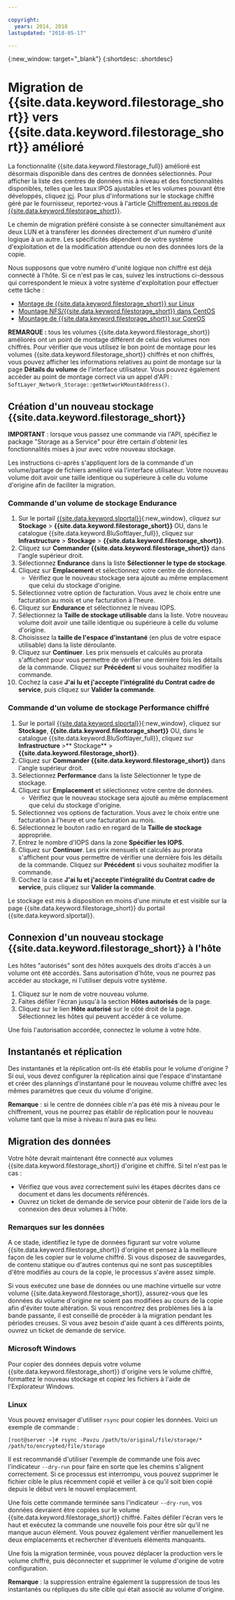 ```yaml
---

copyright:
  years: 2014, 2018
lastupdated: "2018-05-17"

---
```

{:new_window: target="_blank"}
{:shortdesc: .shortdesc}
 
# Migration de {{site.data.keyword.filestorage_short}} vers {{site.data.keyword.filestorage_short}} amélioré

La fonctionnalité {{site.data.keyword.filestorage_full}} amélioré est désormais disponible dans des centres de données sélectionnés. Pour afficher la liste des centres de données mis à niveau et des fonctionnalités disponibles, telles que les taux IPOS ajustables et les volumes pouvant être développés, cliquez [ici](new-ibm-block-and-file-storage-location-and-features.html). Pour plus d'informations sur le stockage chiffré géré par le fournisseur, reportez-vous à l'article [Chiffrement au repos de {{site.data.keyword.filestorage_short}}](block-file-storage-encryption-rest.html). 

Le chemin de migration préféré consiste à se connecter simultanément aux deux LUN et à transférer les données directement d'un numéro d'unité logique à un autre. Les spécificités dépendent de votre système d'exploitation et de la modification attendue ou non des données lors de la copie. 

Nous supposons que votre numéro d'unité logique non chiffré est déjà connecté à l'hôte. Si ce n'est pas le cas, suivez les instructions ci-dessous qui correspondent le mieux à votre système d'exploitation pour effectuer cette tâche :

- [Montage de {{site.data.keyword.filestorage_short}} sur Linux](accessing-file-storage-linux.html)
- [Mountage NFS/{{site.data.keyword.filestorage_short}} dans CentOS](mounting-nsf-file-storage.html)
- [Mountage de {{site.data.keyword.filestorage_short}} sur CoreOS](mounting-storage-coreos.html)

**REMARQUE :** tous les volumes {{site.data.keyword.filestorage_short}} améliorés ont un point de montage différent de celui des volumes non chiffrés. Pour vérifier que vous utilisez le bon point de montage pour les volumes {{site.data.keyword.filestorage_short}} chiffrés et non chiffrés, vous pouvez afficher les informations relatives au point de montage sur la page **Détails du volume** de l'interface utilisateur. Vous pouvez également accéder au point de montage correct via un appel d'API : `SoftLayer_Network_Storage::getNetworkMountAddress()`. 


## Création d'un nouveau stockage {{site.data.keyword.filestorage_short}}

**IMPORTANT** : lorsque vous passez une commande via l'API, spécifiez le package "Storage as a Service" pour être certain d'obtenir les fonctionnalités mises à jour avec votre nouveau stockage. 

Les instructions ci-après s'appliquent lors de la commande d'un volume/partage de fichiers amélioré via l'interface utilisateur. Votre nouveau volume doit avoir une taille identique ou supérieure à celle du volume d'origine afin de faciliter la migration.

### Commande d'un volume de stockage Endurance

1. Sur le portail [{{site.data.keyword.slportal}}](https://control.softlayer.com/){:new_window}, cliquez sur **Stockage** > **{{site.data.keyword.filestorage_short}}** OU, dans le catalogue {{site.data.keyword.BluSoftlayer_full}}, cliquez sur **Infrastructure** > **Stockage** > **{{site.data.keyword.filestorage_short}}**.
2. Cliquez sur **Commander {{site.data.keyword.filestorage_short}}** dans l'angle supérieur droit.  
3. Sélectionnez **Endurance** dans la liste **Sélectionner le type de stockage**.
4. Cliquez sur **Emplacement** et sélectionnez votre centre de données.
   - Vérifiez que le nouveau stockage sera ajouté au même emplacement que celui du stockage d'origine. 
5. Sélectionnez votre option de facturation. Vous avez le choix entre une facturation au mois et une facturation à l'heure. 
6. Cliquez sur **Endurance** et sélectionnez le niveau IOPS. 
6. Sélectionnez la **Taille de stockage utilisable** dans la liste. Votre nouveau volume doit avoir une taille identique ou supérieure à celle du volume d'origine. 
7. Choisissez la **taille de l'espace d'instantané** (en plus de votre espace utilisable) dans la liste déroulante.
8. Cliquez sur **Continuer**. Les prix mensuels et calculés au prorata s'affichent pour vous permettre de vérifier une dernière fois les détails de la commande. Cliquez sur **Précédent** si vous souhaitez modifier la commande.
9. Cochez la case **J'ai lu et j'accepte l'intégralité du Contrat cadre de service**, puis cliquez sur **Valider la commande**.
 
### Commande d'un volume de stockage Performance chiffré

1. Sur le portail [{{site.data.keyword.slportal}}](https://control.softlayer.com/){:new_window}, cliquez sur **Stockage**, **{{site.data.keyword.filestorage_short}}** OU, dans le catalogue {{site.data.keyword.BluSoftlayer_full}}, cliquez sur **Infrastructure** >** Stockage** > **{{site.data.keyword.filestorage_short}}**.
2. Cliquez sur **Commander {{site.data.keyword.filestorage_short}}** dans l'angle supérieur droit.  
3. Sélectionnez **Performance** dans la liste Sélectionner le type de stockage.
4. Cliquez sur **Emplacement** et sélectionnez votre centre de données.
    -  Vérifiez que le nouveau stockage sera ajouté au même emplacement que celui du stockage d'origine. 
5. Sélectionnez vos options de facturation. Vous avez le choix entre une facturation à l'heure et une facturation au mois. 
6. Sélectionnez le bouton radio en regard de la **Taille de stockage** appropriée.
6. Entrez le nombre d'IOPS dans la zone **Spécifier les IOPS**.
7. Cliquez sur **Continuer**. Les prix mensuels et calculés au prorata s'affichent pour vous permettre de vérifier une dernière fois les détails de la commande. Cliquez sur **Précédent** si vous souhaitez modifier la commande.
8. Cochez la case **J'ai lu et j'accepte l'intégralité du Contrat cadre de service**, puis cliquez sur **Valider la commande**.

Le stockage est mis à disposition en moins d'une minute et est visible sur la page {{site.data.keyword.filestorage_short}} du portail {{site.data.keyword.slportal}}.

 
## Connexion d'un nouveau stockage {{site.data.keyword.filestorage_short}} à l'hôte

Les hôtes "autorisés" sont des hôtes auxquels des droits d'accès à un volume ont été accordés. Sans autorisation d'hôte, vous ne pourrez pas accéder au stockage, ni l'utiliser depuis votre système.

1. Cliquez sur le nom de votre nouveau volume.
2. Faites défiler l'écran jusqu'à la section **Hôtes autorisés** de la page.
3. Cliquez sur le lien **Hôte autorisé** sur le côté droit de la page. Sélectionnez les hôtes qui peuvent accéder à ce volume.

Une fois l'autorisation accordée, connectez le volume à votre hôte.

 
## Instantanés et réplication

Des instantanés et la réplication ont-ils été établis pour le volume d'origine ? Si oui, vous devez configurer la réplication ainsi que l'espace d'instantané et créer des plannings d'instantané pour le nouveau volume chiffré avec les mêmes paramètres que ceux du volume d'origine. 

**Remarque** : si le centre de données cible n'a pas été mis à niveau pour le chiffrement, vous ne pourrez pas établir de réplication pour le nouveau volume tant que la mise à niveau n'aura pas eu lieu. 

 
## Migration des données

Votre hôte devrait maintenant être connecté aux volumes {{site.data.keyword.filestorage_short}} d'origine et chiffré. Si tel n'est pas le cas :

- Vérifiez que vous avez correctement suivi les étapes décrites dans ce document et dans les documents référencés.
- Ouvrez un ticket de demande de service pour obtenir de l'aide lors de la connexion des deux volumes à l'hôte.

### Remarques sur les données

A ce stade, identifiez le type de données figurant sur votre volume {{site.data.keyword.filestorage_short}} d'origine et pensez à la meilleure façon de les copier sur le volume chiffré. Si vous disposez de sauvegardes, de contenu statique ou d'autres contenus qui ne sont pas susceptibles d'être modifiés au cours de la copie, le processus s'avère assez simple.

Si vous exécutez une base de données ou une machine virtuelle sur votre volume {{site.data.keyword.filestorage_short}}, assurez-vous que les données du volume d'origine ne soient pas modifiées au cours de la copie afin d'éviter toute altération. Si vous rencontrez des problèmes liés à la bande passante, il est conseillé de procéder à la migration pendant les périodes creuses. Si vous avez besoin d'aide quant à ces différents points, ouvrez un ticket de demande de service.

### Microsoft Windows

Pour copier des données depuis votre volume {{site.data.keyword.filestorage_short}} d'origine vers le volume chiffré, formattez le nouveau stockage et copiez les fichiers à l'aide de l'Explorateur Windows.

### Linux

Vous pouvez envisager d'utiliser `rsync` pour copier les données. Voici un exemple de commande :

```
[root@server ~]# rsync -Pavzu /path/to/original/file/storage/* /path/to/encrypted/file/storage
```

Il est recommandé d'utiliser l'exemple de commande une fois avec l'indicateur `--dry-run` pour faire en sorte que les chemins s'alignent correctement. Si ce processus est interrompu, vous pouvez supprimer le fichier cible le plus récemment copié et veiller à ce qu'il soit bien copié depuis le début vers le nouvel emplacement.

Une fois cette commande terminée sans l'indicateur `--dry-run`, vos données devraient être copiées sur le volume {{site.data.keyword.filestorage_short}} chiffré. Faites défiler l'écran vers le haut et exécutez la commande une nouvelle fois pour être sûr qu'il ne manque aucun élément. Vous pouvez également vérifier manuellement les deux emplacements et rechercher d'éventuels éléments manquants.

Une fois la migration terminée, vous pouvez déplacer la production vers le volume chiffré, puis déconnecter et supprimer le volume d'origine de votre configuration.  

**Remarque** : la suppression entraîne également la suppression de tous les instantanés ou répliques du site cible qui était associé au volume d'origine.
